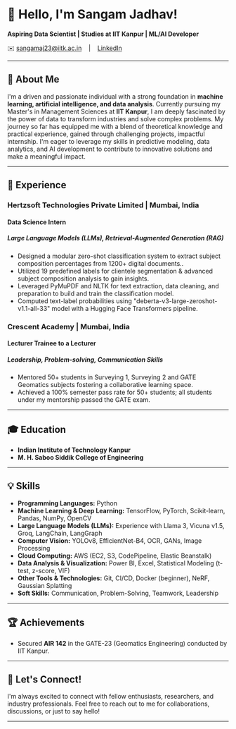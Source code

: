 # 👋 Hello, I'm Sangam Jadhav!


**Aspiring Data Scientist | Studies at IIT Kanpur | ML/AI Developer**

✉️ sangamaj23@iitk.ac.in    |    [LinkedIn](https://www.linkedin.com/in/er-jadhav-sangam-anant-asmita/)     

---

## 🚀 About Me

I'm a driven and passionate individual with a strong foundation in **machine learning, artificial intelligence, and data analysis**. Currently pursuing my Master's in Management Sciences at **IIT Kanpur**, I am deeply fascinated by the power of data to transform industries and solve complex problems. My journey so far has equipped me with a blend of theoretical knowledge and practical experience, gained through challenging projects, impactful internship. I'm eager to leverage my skills in predictive modeling, data analytics, and AI development to contribute to innovative solutions and make a meaningful impact.

---

## 💼 Experience

### Hertzsoft Technologies Private Limited | Mumbai, India
#### Data Science Intern 
##### Large Language Models (LLMs), Retrieval-Augmented Generation (RAG) 
*   Designed a modular zero-shot classification system to extract subject composition percentages from 1200+ digital documents..
*   Utilized 19 predefined labels for clientele segmentation & advanced subject composition analysis to gain insights.
*   Leveraged PyMuPDF and NLTK for text extraction, data cleaning, and preparation to build and train the classification model.
*   Computed text-label probabilities using "deberta-v3-large-zeroshot-v1.1-all-33" model with a Hugging Face Transformers pipeline.

### Crescent Academy  | Mumbai, India
#### Lecturer Trainee to a Lecturer  
##### Leadership, Problem-solving, Communication Skills 
*   Mentored 50+ students in Surveying 1, Surveying 2 and GATE Geomatics subjects fostering a collaborative learning space.
*   Achieved a 100% semester pass rate for 50+ students; all students under my mentorship passed the GATE exam.


---

## 🎓 Education

*   **Indian Institute of Technology Kanpur**
*   **M. H. Saboo Siddik College of Engineering**

---

## 💡 Skills

*   **Programming Languages:** Python
*   **Machine Learning & Deep Learning:** TensorFlow, PyTorch, Scikit-learn, Pandas, NumPy, OpenCV
*   **Large Language Models (LLMs):** Experience with Llama 3, Vicuna v1.5, Groq, LangChain, LangGraph
*   **Computer Vision:** YOLOv8, EfficientNet-B4, OCR, GANs, Image Processing
*   **Cloud Computing:** AWS (EC2, S3, CodePipeline, Elastic Beanstalk)
*   **Data Analysis & Visualization:** Power BI, Excel, Statistical Modeling (t-test, z-score, VIF)
*   **Other Tools & Technologies:** Git, CI/CD, Docker (beginner), NeRF, Gaussian Splatting
*   **Soft Skills:** Communication, Problem-Solving, Teamwork, Leadership

---

## 🏆 Achievements

*   Secured **AIR 142** in the GATE-23 (Geomatics Engineering) conducted by IIT Kanpur.

---

## 🙏 Let's Connect!

I'm always excited to connect with fellow enthusiasts, researchers, and industry professionals. Feel free to reach out to me for collaborations, discussions, or just to say hello!

---
